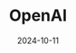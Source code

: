 ---  
layout: startup_page  
title: "OpenAI"  
id: "openai.com"  
permalink: "/openaiopenai.com10112024/"  
website: "https://openai.com/"  
funding_round: ""  
funding_amount: "$405M"  
investors: "Khosla Ventures"  
about: "OpenAI is an artificial intelligence research company developing advanced AI technologies, notably the popular ChatGPT. Their focus is on creating safe and beneficial AI systems with broad applications. OpenAI's unique value proposition lies in its cutting-edge research and development in the field of large language models and AI."  
markets: "AI"  
hq: "San Francisco, California, United States"  
founded_year: "2015"  
linkedin: "https://www.linkedin.com/company/openai"  
twitter: "https://twitter.com/openai"  
instagram: ""  
facebook: "https://www.facebook.com/openai"  
crunchbase: "https://www.crunchbase.com/organization/openai"  
pitchbook: "https://pitchbook.com/profiles/company/149504-14"  

date_display: "11-Oct-2024"  
date: "2024-10-11"

# SEO Optimization  
meta_title: "OpenAI -  Funding ($405M)"  
meta_description: "OpenAI, OpenAI is an artificial intelligence research company developing advanced AI technologies, notably the popular ChatGPT. Their focus is on creating saf..."  
meta_keywords: "OpenAI, AI,  funding"  
canonical_url: "https://startup.projectstartups.com/openaiopenai.com10112024/"  
---